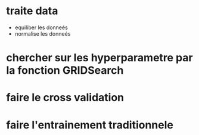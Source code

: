 # traite data
- equiliber les donneés
- normalise les donneés
# chercher sur les hyperparametre par la fonction GRIDSearch
# faire le cross validation
# faire l'entrainement traditionnele
